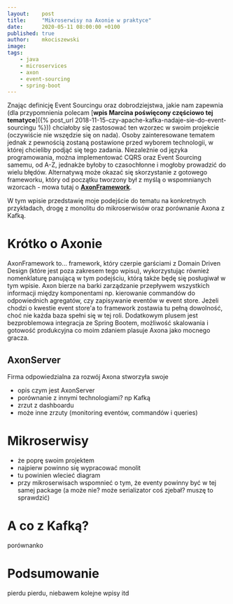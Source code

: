 ```yaml
---
layout:    post
title:     "Mikroserwisy na Axonie w praktyce"
date:      2020-05-11 08:00:00 +0100
published: true
author:    mkociszewski
image:     
tags:
    - java
    - microservices
    - axon
    - event-sourcing
    - spring-boot
---
```


Znając definicję Event Sourcingu oraz dobrodziejstwa, jakie nam zapewnia (dla przypomnienia polecam [**wpis Marcina poświęcony częściowo tej tematyce**]({% post_url 2018-11-15-czy-apache-kafka-nadaje-sie-do-event-sourcingu %})) chciałoby się zastosować ten wzorzec w swoim projekcie (oczywiście nie wszędzie się on nada).
Osoby zainteresowane tematem jednak z pewnością zostaną postawione przed wyborem technologii, w której chcieliby podjąć się tego zadania. 
Niezależnie od języka programowania, można implementować CQRS oraz Event Sourcing samemu, od A-Z, jednakże byłoby to czasochłonne i mogłoby prowadzić do wielu błędów. 
Alternatywą może okazać się skorzystanie z gotowego frameworku, który od początku tworzony był z myślą o wspomnianych wzorcach - mowa tutaj o [**AxonFramework**](https://axoniq.io/).

W tym wpisie przedstawię moje podejście do tematu na konkretnych przykładach, drogę z monolitu do mikroserwisów oraz porównanie Axona z Kafką.

# Krótko o Axonie
AxonFramework to... framework, który czerpie garściami z Domain Driven Design (które jest poza zakresem tego wpisu), wykorzystując również nomenklaturę panującą w tym podejściu, którą także będę się posługiwał w tym wpisie.
Axon bierze na barki zarządzanie przepływem wszystkich informacji między komponentami np. kierowanie commandów do odpowiednich agregatów, czy zapisywanie eventów w event store. 
Jeżeli chodzi o kwestie event store'a to framework zostawia tu pełną dowolność, choć nie każda baza spełni się w tej roli.
Dodatkowym plusem jest bezproblemowa integracja ze Spring Bootem, możliwość skalowania i gotowość produkcyjna co moim zdaniem plasuje Axona jako mocnego gracza.

## AxonServer
Firma odpowiedzialna za rozwój Axona stworzyła swoje 

- opis czym jest AxonServer
- porównanie z innymi technologiami? np Kafką
- zrzut z dashboardu
- może inne zrzuty (monitoring eventów, commandów i queries)


# Mikroserwisy
- że poprę swoim projektem
- najpierw powinno się wypracować monolit 
- tu powinien wlecieć diagram
- przy mikroserwisach wspomnieć o tym, że eventy powinny być w tej samej package (a może nie? może serializator coś zjebał? muszę to sprawdzić)

# A co z Kafką?
porównanko


# Podsumowanie
pierdu pierdu, niebawem kolejne wpisy itd
